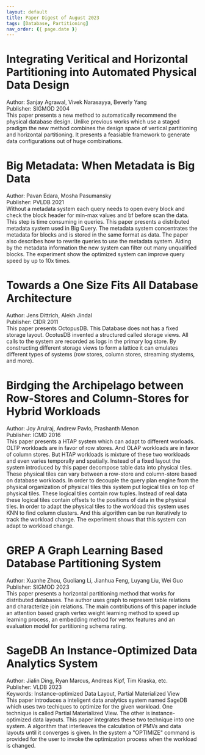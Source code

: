 ```yaml
---
layout: default
title: Paper Digest of August 2023
tags: [Database, Partitioning]
nav_order: {{ page.date }}
---
```



# Integrating Veritical and Horizontal Partitioning into Automated Physical Data Design

Author: Sanjay Agrawal, Vivek Narasayya, Beverly Yang  
Publisher: SIGMOD 2004  
This paper presents a new method to automatically recommend the physical database design. Unlike previous works which use a staged pradigm the new method combines the design space of vertical partitioning and horizontal partitioning. It presents a feasiable framework to generate data configurations out of huge combinations.


# Big Metadata: When Metadata is Big Data

Author: Pavan Edara, Mosha Pasumansky  
Publisher: PVLDB 2021  
Without a metadata system each query needs to open every block and check the block header for min-max values and bf before scan the data. This step is time consuming in queries. This paper presents a distributed metadata system used in Big Query. The metadata system concentrates the metadata for blocks and is stored in the same format as data. The paper also describes how to rewrite queries to use the metadata system. Aiding by the metadata information the new system can filter out many unqualified blocks. The experiment show the optimized system can improve query speed by up to 10x times.


# Towards a One Size Fits All Database Architecture

Author: Jens Dittrich, Alekh Jindal  
Publisher: CIDR 2011  
This paper presents OctopusDB. This Database does not has a fixed storage layout. OcotusDB invented a structured called storage views. All calls to the system are recorded as logs in the primary log store. By constructing different storage views to form a lattice it can emulates different types of systems (row stores, column stores, streaming stystems, and more).


# Birdging the Archipelago between Row-Stores and Column-Stores for Hybrid Workloads

Author: Joy Arulraj, Andrew Pavlo, Prashanth Menon  
Publisher: ICMD 2016  
This paper presents a HTAP system which can adapt to different worloads. OLTP workloads are in favor of row stores. And OLAP workloads are in favor of column stores. But HTAP workloads is mixture of these two workloads and even varies temporally and spatially. Instead of a fixed layout the system introduced by this paper decompose table data into physical tiles. These physical tiles can vary between a row-store and column-store based on database workloads. In order to decouple the query plan engine from the physical organization of physical tiles this system put logical tiles on top of physical tiles. These logical tiles contain row tuples. Instead of real data these logical tiles contain offsets to the positions of data in the physical tiles. In order to adapt the physical tiles to the workload this system uses KNN to find column clusters. And this algorithm can be run iteratively to track the workload change. The experiment shows that this system can adapt to workload change.


# GREP A Graph Learning Based Database Partitioning System

Author: Xuanhe Zhou, Guoliang Li, Jianhua Feng, Luyang Liu, Wei Guo  
Publisher: SIGMOD 2023  
This paper presents a horizontal partitioning method that works for distributed databases. The author uses graph to represent table relations and characterize join relations. The main contributions of this paper include an attention based graph vertex weight learning method to speed up learning process, an embedding method for vertex features and an evaluation model for partitioning schema rating.


# SageDB An Instance-Optimized Data Analytics System

Author: Jialin Ding, Ryan Marcus, Andreas Kipf, Tim Kraska, etc.  
Publisher: VLDB 2023  
Keywords: Instance-optimized Data Layout, Partial Materialized View  
This paper introduces a inteligent data analytics system named SageDB which uses two techiques to optimize for the given workload. One technique is called Partial Materialized View. The other is instance-optimized data layouts. This paper integrates these two technique into one system. A algorithm that interleaves the calculation of PMVs and data layouts until it converges is given. In the system a "OPTIMIZE" command is provided for the user to invoke the optimization process when the workload is changed.

